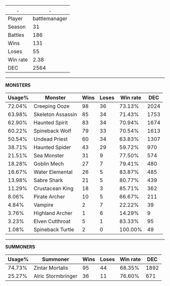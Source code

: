 .|.
|-|-
Player|battlemanager
Season|31
Battles|186
Wins|131
Loses|55
Win rate|2.38
DEC|2564

---
**MONSTERS**

Usage%|Monster|Wins|Loses|Win rate|DEC|
-|-|-|-|-|-|
72.04%|Creeping Ooze|98|36|73.13%|2024|
63.98%|Skeleton Assassin|85|34|71.43%|1753|
62.90%|Haunted Spirit|83|34|70.94%|1674|
60.22%|Spineback Wolf|79|33|70.54%|1613|
50.54%|Undead Priest|60|34|63.83%|1307|
38.71%|Haunted Spider|43|29|59.72%|970|
21.51%|Sea Monster|31|9|77.50%|574|
18.28%|Goblin Mech|27|7|79.41%|480|
16.67%|Water Elemental|26|5|83.87%|485|
13.98%|Sabre Shark|21|5|80.77%|439|
11.29%|Crustacean King|18|3|85.71%|362|
8.06%|Pirate Archer|10|5|66.67%|211|
4.84%|Vampire|2|7|22.22%|39|
3.76%|Highland Archer|1|6|14.29%|9|
3.23%|Elven Cutthroat|5|1|83.33%|95|
1.08%|Spineback Turtle|2|0|100.00%|49|

---
**SUMMONERS**

Usage%|Summoner|Wins|Loses|Win rate|DEC|
-|-|-|-|-|-|
74.73%|Zintar Mortalis|95|44|68.35%|1892|
25.27%|Alric Stormbringer|36|11|76.60%|671|
